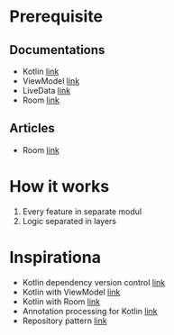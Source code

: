 
# Prerequisite 

## Documentations
- Kotlin
[link](https://kotlinlang.org/docs/reference/)
- ViewModel
[link](https://developer.android.com/topic/libraries/architecture/viewmodel.html)
- LiveData
[link](https://developer.android.com/topic/libraries/architecture/livedata.html)
- Room 
[link](https://developer.android.com/topic/libraries/architecture/room.html)

## Articles
- Room
[link](https://medium.com/google-developers/room-rxjava-acb0cd4f3757)


# How it works

1. Every feature in separate modul
2. Logic separated in layers

# Inspirationa

- Kotlin dependency version control
[link](https://github.com/langara/deps.kt/tree/fabfc253b246ce3eaa0060da3a310e6f7ae0b8c5)
- Kotlin with ViewModel
[link](https://blog.elpassion.com/create-a-clean-code-app-with-kotlin-coroutines-and-android-architecture-components-f533b04b5431)
- Kotlin with Room
[link](https://medium.com/mindorks/android-architecture-components-room-and-kotlin-f7b725c8d1d)
- Annotation processing for Kotlin
[link](https://proandroiddev.com/hello-world-of-annotation-processing-in-kotlin-3ec0290c1fdd)
- Repository pattern
[link](https://medium.com/corebuild-software/android-repository-pattern-using-rx-room-bac6c65d7385)